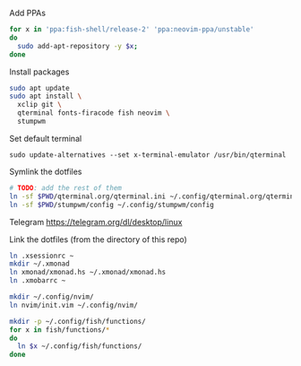 Add PPAs
``` sh
for x in 'ppa:fish-shell/release-2' 'ppa:neovim-ppa/unstable'
do
  sudo add-apt-repository -y $x;
done
```

Install packages
``` sh
sudo apt update
sudo apt install \
  xclip git \
  qterminal fonts-firacode fish neovim \
  stumpwm
```

Set default terminal
```
sudo update-alternatives --set x-terminal-emulator /usr/bin/qterminal
```

Symlink the dotfiles
``` sh
# TODO: add the rest of them
ln -sf $PWD/qterminal.org/qterminal.ini ~/.config/qterminal.org/qterminal.ini
ln -sf $PWD/stumpwm/config ~/.config/stumpwm/config
```

Telegram
https://telegram.org/dl/desktop/linux

Link the dotfiles
(from the directory of this repo)
``` sh
ln .xsessionrc ~
mkdir ~/.xmonad
ln xmonad/xmonad.hs ~/.xmonad/xmonad.hs
ln .xmobarrc ~

mkdir ~/.config/nvim/
ln nvim/init.vim ~/.config/nvim/

mkdir -p ~/.config/fish/functions/
for x in fish/functions/*
do
  ln $x ~/.config/fish/functions/
done

```
